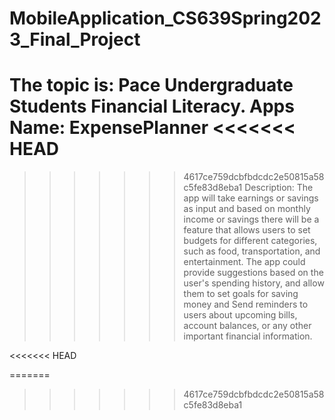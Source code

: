 # MobileApplication_CS639Spring2023_Final_Project
The topic is: Pace Undergraduate Students Financial Literacy.
Apps Name: ExpensePlanner
<<<<<<< HEAD
=======

>>>>>>> 4617ce759dcbfbdcdc2e50815a58c5fe83d8eba1
Description:
The app will take earnings or savings as input and based on  monthly income or savings there will be a feature that allows users to set budgets for different categories, such as food, transportation, and entertainment. The app could provide suggestions based on the user's spending history, and allow them to set goals for saving money and Send reminders to users about upcoming bills, account balances, or any other important financial information.


<<<<<<< HEAD

=======
>>>>>>> 4617ce759dcbfbdcdc2e50815a58c5fe83d8eba1
